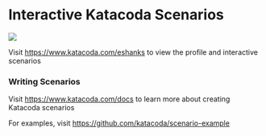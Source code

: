 # Interactive Katacoda Scenarios

[![](http://shields.katacoda.com/katacoda/eshanks/count.svg)](https://www.katacoda.com/eshanks "Get your profile on Katacoda.com")

Visit https://www.katacoda.com/eshanks to view the profile and interactive scenarios

### Writing Scenarios
Visit https://www.katacoda.com/docs to learn more about creating Katacoda scenarios

For examples, visit https://github.com/katacoda/scenario-example
